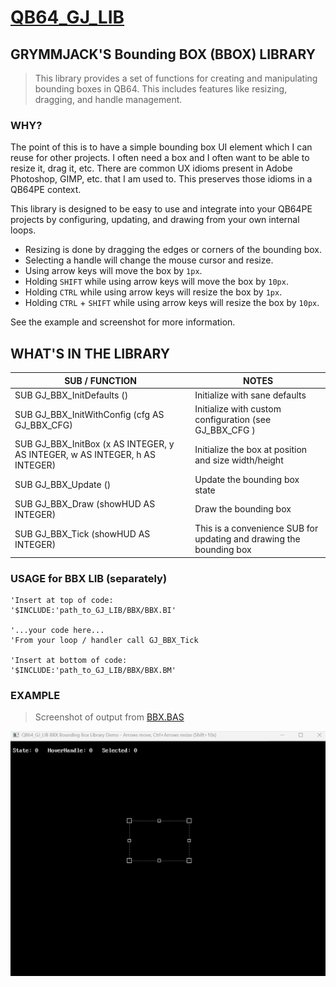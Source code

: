 # [QB64_GJ_LIB](../README.md) 
## GRYMMJACK'S Bounding BOX (BBOX) LIBRARY

> This library provides a set of functions for creating and manipulating
> bounding boxes in QB64. This includes features like resizing, dragging,
> and handle management. 

### WHY?

The point of this is to have a simple bounding box UI element
which I can reuse for other projects. I often need a box and I 
often want to be able to resize it, drag it, etc. There are
common UX idioms present in Adobe Photoshop, GIMP, etc. that I
am used to. This preserves those idioms in a QB64PE context.

This library is designed to be easy to use and integrate into your QB64PE
projects by configuring, updating, and drawing from your own internal loops.

- Resizing is done by dragging the edges or corners of the bounding box. 
- Selecting a handle will change the mouse cursor and resize.
- Using arrow keys will move the box by `1px`.
- Holding `SHIFT` while using arrow keys will move the box by `10px`.
- Holding `CTRL` while using arrow keys will resize the box by `1px`.
- Holding `CTRL` + `SHIFT` while using arrow keys will resize the box by `10px`.

See the example and screenshot for more information. 


## WHAT'S IN THE LIBRARY
| SUB / FUNCTION | NOTES |
|----------------|-------|
| SUB GJ_BBX_InitDefaults () | Initialize with sane defaults |
| SUB GJ_BBX_InitWithConfig (cfg AS GJ_BBX_CFG) | Initialize with custom configuration (see GJ_BBX_CFG ) |
| SUB GJ_BBX_InitBox (x AS INTEGER, y AS INTEGER, w AS INTEGER, h AS INTEGER) | Initialize the box at position and size width/height |
| SUB GJ_BBX_Update () | Update the bounding box state |
| SUB GJ_BBX_Draw (showHUD AS INTEGER) | Draw the bounding box |
| SUB GJ_BBX_Tick (showHUD AS INTEGER) | This is a convenience SUB for updating and drawing the bounding box |

### USAGE for BBX LIB (separately)
```basic
'Insert at top of code:
'$INCLUDE:'path_to_GJ_LIB/BBX/BBX.BI'

'...your code here...
'From your loop / handler call GJ_BBX_Tick

'Insert at bottom of code:
'$INCLUDE:'path_to_GJ_LIB/BBX/BBX.BM'
```



### EXAMPLE 
> Screenshot of output from [BBX.BAS](BBX.BAS)

![](BBX.gif)